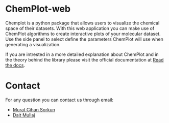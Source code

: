 # ChemPlot-web

Chemplot is a python package that allows users to visualize the chemical space of their datasets. With this web application you can make use of ChemPlot algorithms to create interactive plots of your molecular dataset. Use the side panel to select define the parameters ChemPlot will use when generating a visualization.

If you are intrested in a more detailed explanation about ChemPlot and in the theory behind the library please visit the official documentation at [Read the docs](https://chemplot.readthedocs.io/en/latest/).

# Contact

For any question you can contact us through email:

- [Murat Cihan Sorkun](mailto:mcsorkun@gmail.com)
- [Dajt Mullaj](mailto:dajt.mullai@gmail.com)
